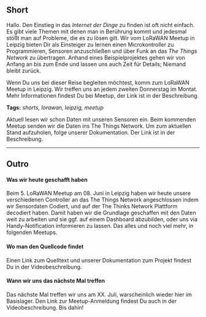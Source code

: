 
## Short

Hallo. Den Einstieg in das *Internet der Dinge* zu finden ist oft nicht einfach. Es gibt viele Themen mit denen man in Berührung kommt und jedesmal stößt man auf Probleme, die es zu lösen gilt. Wir vom LoRaWAN Meetup in Leipzig bieten Dir als Einsteiger zu lernen einen Microkontroller zu Programmieren, Sensoren anzuschließen und über Funk an das *The Things Network* zu übertragen. Anhand eines Beispielprojektes gehen wir von Anfang an bis zum Ende und lassen uns auch Zeit für Details; Niemand bleibt zurück.

Wenn Du uns bei dieser Reise begleiten möchtest, komm zum LoRaWAN Meetup in Leipzig. Wir treffen uns an jedem zweiten Donnerstag im Montat. Mehr Informationen findest Du bei Meetup, der Link ist in der Beschreibung.

**Tags:** *shorts, lorawan, leipzig, meetup*


Aktuell lesen wir schon Daten mit unseren Sensoren ein. Beim kommenden Meetup senden wir die Daten ins The Things Network. Um zum aktuellen Stand aufzuholen, folge unserer Dokumentation. Der Link ist in der Beschreibung.


---

## Outro

#### Was wir heute geschafft haben

Beim 5. LoRaWAN Meetup am 08. Juni in Leipzig haben wir heute unsere verschiedenen Controller an das The Things Network angeschlossen indem wir Sensordaten Codiert, und auf der The Thinks Network Plattform decodiert haben. Damit haben wir die Grundlage geschaffen mit den Daten weit zu arbeiten und sie ggf. auf einem Dashboard abzubilden, oder uns via Handy-Notification informieren zu lassen. Das alles und noch viel mehr, in folgenden Meetups.

#### Wo man den Quellcode findet

Einen Link zum Quelltext und unserer Dokumentation zum Projekt findest Du in der Videobeschreibung.


#### Wann wir uns das nächste Mal treffen

Das nächste Mal treffen wir uns am XX. Juli, warscheinlich wieder hier im Basislager. Den Link zur Meetup-Anmeldung findest Du auch in der Videobeschreibung. Bis dahin!